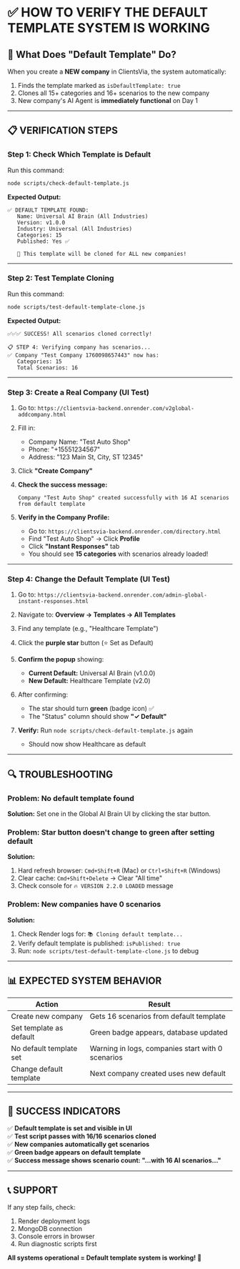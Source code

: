 # ✅ HOW TO VERIFY THE DEFAULT TEMPLATE SYSTEM IS WORKING

## 🎯 What Does "Default Template" Do?

When you create a **NEW company** in ClientsVia, the system automatically:
1. Finds the template marked as `isDefaultTemplate: true`
2. Clones all 15+ categories and 16+ scenarios to the new company
3. New company's AI Agent is **immediately functional** on Day 1

---

## 📋 VERIFICATION STEPS

### **Step 1: Check Which Template is Default**

Run this command:
```bash
node scripts/check-default-template.js
```

**Expected Output:**
```
✅ DEFAULT TEMPLATE FOUND:
   Name: Universal AI Brain (All Industries)
   Version: v1.0.0
   Industry: Universal (All Industries)
   Categories: 15
   Published: Yes ✅

   📌 This template will be cloned for ALL new companies!
```

---

### **Step 2: Test Template Cloning**

Run this command:
```bash
node scripts/test-default-template-clone.js
```

**Expected Output:**
```
✅✅✅ SUCCESS! All scenarios cloned correctly!

📋 STEP 4: Verifying company has scenarios...
✅ Company "Test Company 1760098657443" now has:
   Categories: 15
   Total Scenarios: 16
```

---

### **Step 3: Create a Real Company (UI Test)**

1. Go to: `https://clientsvia-backend.onrender.com/v2global-addcompany.html`
2. Fill in:
   - Company Name: "Test Auto Shop"
   - Phone: "+15551234567"
   - Address: "123 Main St, City, ST 12345"
3. Click **"Create Company"**
4. **Check the success message:**
   ```
   Company "Test Auto Shop" created successfully with 16 AI scenarios from default template
   ```

5. **Verify in the Company Profile:**
   - Go to: `https://clientsvia-backend.onrender.com/directory.html`
   - Find "Test Auto Shop" → Click **Profile**
   - Click **"Instant Responses"** tab
   - You should see **15 categories** with scenarios already loaded!

---

### **Step 4: Change the Default Template (UI Test)**

1. Go to: `https://clientsvia-backend.onrender.com/admin-global-instant-responses.html`
2. Navigate to: **Overview → Templates → All Templates**
3. Find any template (e.g., "Healthcare Template")
4. Click the **purple star** button (⭐ Set as Default)
5. **Confirm the popup** showing:
   - **Current Default:** Universal AI Brain (v1.0.0)
   - **New Default:** Healthcare Template (v2.0)
6. After confirming:
   - The star should turn **green** (badge icon) ✅
   - The "Status" column should show **"✓ Default"**

7. **Verify:** Run `node scripts/check-default-template.js` again
   - Should now show Healthcare as default

---

## 🔍 TROUBLESHOOTING

### **Problem: No default template found**
**Solution:** Set one in the Global AI Brain UI by clicking the star button.

### **Problem: Star button doesn't change to green after setting default**
**Solution:** 
1. Hard refresh browser: `Cmd+Shift+R` (Mac) or `Ctrl+Shift+R` (Windows)
2. Clear cache: `Cmd+Shift+Delete` → Clear "All time"
3. Check console for `🔥 VERSION 2.2.0 LOADED` message

### **Problem: New companies have 0 scenarios**
**Solution:**
1. Check Render logs for: `📚 Cloning default template...`
2. Verify default template is published: `isPublished: true`
3. Run: `node scripts/test-default-template-clone.js` to debug

---

## 📊 EXPECTED SYSTEM BEHAVIOR

| Action | Result |
|--------|--------|
| Create new company | Gets 16 scenarios from default template |
| Set template as default | Green badge appears, database updated |
| No default template set | Warning in logs, companies start with 0 scenarios |
| Change default template | Next company created uses new default |

---

## 🎉 SUCCESS INDICATORS

✅ **Default template is set and visible in UI**  
✅ **Test script passes with 16/16 scenarios cloned**  
✅ **New companies automatically get scenarios**  
✅ **Green badge appears on default template**  
✅ **Success message shows scenario count: "...with 16 AI scenarios..."**

---

## 📞 SUPPORT

If any step fails, check:
1. Render deployment logs
2. MongoDB connection
3. Console errors in browser
4. Run diagnostic scripts first

**All systems operational = Default template system is working! 🚀**


